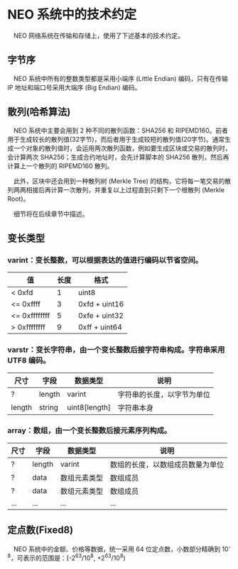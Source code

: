 # NEO 系统中的技术约定

　NEO 网络系统在传输和存储上，使用了下述基本的技术约定。

## 字节序

　NEO 系统中所有的整数类型都是采用小端序 (Little Endian) 编码，只有在传输 IP 地址和端口号采用大端序 (Big Endian) 编码。

## 散列(哈希算法)

　NEO 系统中主要会用到 2 种不同的散列函数：SHA256 和 RIPEMD160。前者用于生成较长的散列值(32字节)，而后者用于生成较短的散列值(20字节)。通常生成一个对象的散列值时，会运用两次散列函数，例如要生成区块或交易的散列时，会计算两次 SHA256；生成合约地址时，会先计算脚本的 SHA256 散列，然后再计算上一个散列的 RIPEMD160 散列。

　此外，区块中还会用到一种散列树 (Merkle Tree) 的结构，它将每一笔交易的散列两两相接后再计算一次散列，并重复以上过程直到只剩下一个根散列 (Merkle Root)。

　细节将在后续章节中描述。

## 变长类型

### varint：变长整数，可以根据表达的值进行编码以节省空间。

| 值            | 长度 | 格式          |
| ------------- | ---- | ------------- |
| < 0xfd        | 1    | uint8         |
| <= 0xffff     | 3    | 0xfd + uint16 |
| <= 0xffffffff | 5    | 0xfe + uint32 |
| > 0xffffffff  | 9    | 0xff + uint64 |

### varstr：变长字符串，由一个变长整数后接字符串构成。字符串采用 UTF8 编码。

| 尺寸   | 字段   | 数据类型      | 说明          |
| ------ | ------ | ------------- | ------------- |
| ?      | length | varint        | 字符串的长度，以字节为单位 |
| length | string | uint8[length] | 字符串本身    |

### array：数组，由一个变长整数后接元素序列构成。

| 尺寸   | 字段   | 数据类型      | 说明          |
| ------ | ------ | ------------- | ------------- |
| ?      | length | varint        | 数组的长度，以数组成员数量为单位 |
| ?      | data   | 数组元素类型  | 数组成员 |
| ?      | data   | 数组元素类型  | 数组成员 |
| ...    | ...    | ...           | ...      |

## 定点数(Fixed8)

　NEO 系统中的金额、价格等数据，统一采用 64 位定点数，小数部分精确到 10<sup>-8</sup>，可表示的范围是：[-2<sup>63</sup>/10<sup>8</sup>, +2<sup>63</sup>/10<sup>8</sup>)
